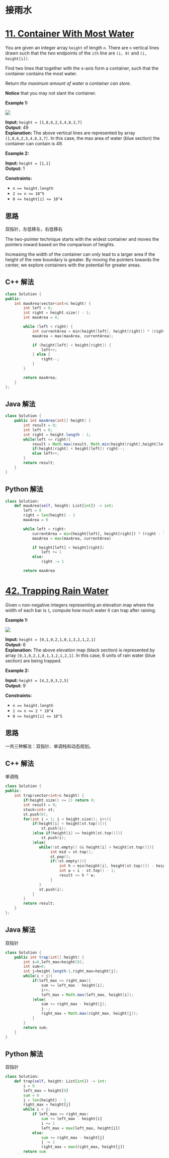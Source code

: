 # 接雨水

<!-- toc -->

# [11. Container With Most Water](https://leetcode.com/problems/container-with-most-water/)

You are given an integer array `height` of length `n`. There are `n` vertical lines drawn such that the two endpoints of the `ith` line are `(i, 0)` and `(i, height[i])`.

Find two lines that together with the x-axis form a container, such that the container contains the most water.

Return _the maximum amount of water a container can store_.

**Notice** that you may not slant the container.

**Example 1:**

![](https://s3-lc-upload.s3.amazonaws.com/uploads/2018/07/17/question_11.jpg)

**Input:** `height = [1,8,6,2,5,4,8,3,7]`   
**Output:** 49         
**Explanation:** The above vertical lines are represented by array `[1,8,6,2,5,4,8,3,7]`. In this case, the max area of water (blue section) the container can contain is 49.

**Example 2:**

**Input:** `height = [1,1]`   
**Output:** 1

**Constraints:**

- `n == height.length`
- `2 <= n <= 10^5`
- `0 <= height[i] <= 10^4`


## 思路

双指针，左低移左，右低移右

The two-pointer technique starts with the widest container and moves the pointers inward based on the comparison of heights.

Increasing the width of the container can only lead to a larger area if the height of the new boundary is greater. By moving the pointers towards the center, we explore containers with the potential for greater areas.

## C++ 解法

```cpp
class Solution {
public:
    int maxArea(vector<int>& height) {
        int left = 0;
        int right = height.size() - 1;
        int maxArea = 0;

        while (left < right) {
            int currentArea = min(height[left], height[right]) * (right - left);
            maxArea = max(maxArea, currentArea);

            if (height[left] < height[right]) {
                left++;
            } else {
                right--;
            }
        }

        return maxArea;
    }
};
```


## Java 解法

```java
class Solution {
    public int maxArea(int[] height) {
        int result = 0;
        int left = 0; 
        int right = height.length - 1;
        while(left <= right){
            result = Math.max(result, Math.min(height[right],height[left])*(right-left));
            if(height[right] < height[left]) right--;
            else left++;
        }
        return result;
    }
}
```

## Python 解法

```python
class Solution:
    def maxArea(self, height: List[int]) -> int:
        left = 0
        right = len(height) - 1
        maxArea = 0

        while left < right:
            currentArea = min(height[left], height[right]) * (right - left)
            maxArea = max(maxArea, currentArea)

            if height[left] < height[right]:
                left += 1
            else:
                right -= 1

        return maxArea
```


# [42. Trapping Rain Water](https://leetcode.com/problems/trapping-rain-water/)

Given `n` non-negative integers representing an elevation map where the width of each bar is `1`, compute how much water it can trap after raining.

**Example 1:**

![](https://assets.leetcode.com/uploads/2018/10/22/rainwatertrap.png)

**Input:** `height = [0,1,0,2,1,0,1,3,2,1,2,1]`    
**Output:** 6      
**Explanation:** The above elevation map (black section) is represented by array `[0,1,0,2,1,0,1,3,2,1,2,1]`. In this case, 6 units of rain water (blue section) are being trapped.

**Example 2:**

**Input:** `height = [4,2,0,3,2,5]`     
**Output:** 9

**Constraints:**

- `n == height.length`
- `1 <= n <= 2 * 10^4`
- `0 <= height[i] <= 10^5`

## 思路

一共三种解法：双指针、单调栈和动态规划。

## C++ 解法

单调栈

```cpp
class Solution {
public:
    int trap(vector<int>& height) {
        if(height.size() <= 2) return 0;
        int result = 0;
        stack<int> st;
        st.push(0);
        for(int i = 1; i < height.size(); i++){
            if(height[i] < height[st.top()]){
                st.push(i);
            }else if(height[i] == height[st.top()]){
                st.push(i);
            }else{
               while(!st.empty() && height[i] > height[st.top()]){
                    int mid = st.top();
                    st.pop();
                    if(!st.empty()){
                        int h = min(height[i], height[st.top()]) - height[mid];
                        int w = i - st.top() - 1;
                        result += h * w;
                    }
               }
               st.push(i);
            }
        }
        return result;
    }
};
```
## Java 解法

双指针

```java
class Solution {
    public int trap(int[] height) {
        int i=0,left_max=height[0];
        int sum=0;
        int j=height.length-1,right_max=height[j];
        while(i < j){
            if(left_max <= right_max){
                sum += left_max - height[i];
                i++;
                left_max = Math.max(left_max, height[i]);
            }else{
                sum += right_max - height[j];
                j--;
                right_max = Math.max(right_max, height[j]);
            }
        }
        return sum;
    }
}
```


## Python 解法

双指针

```python
class Solution:
    def trap(self, height: List[int]) -> int:
        i = 0
        left_max = height[0]
        sum = 0
        j = len(height) - 1
        right_max = height[j]
        while i < j:
            if left_max <= right_max:
                sum += left_max - height[i]
                i += 1
                left_max = max(left_max, height[i])
            else:
                sum += right_max - height[j]
                j -= 1
                right_max = max(right_max, height[j])
        return sum
```









